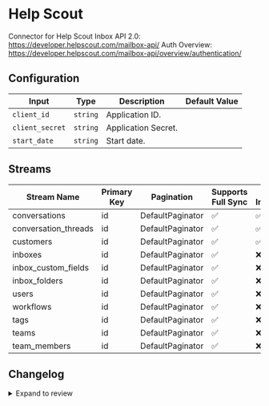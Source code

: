 # Help Scout
Connector for Help Scout Inbox API 2.0: https://developer.helpscout.com/mailbox-api/
Auth Overview: https://developer.helpscout.com/mailbox-api/overview/authentication/

## Configuration

| Input | Type | Description | Default Value |
|-------|------|-------------|---------------|
| `client_id` | `string` | Application ID.  |  |
| `client_secret` | `string` | Application Secret.  |  |
| `start_date` | `string` | Start date.  |  |

## Streams
| Stream Name | Primary Key | Pagination | Supports Full Sync | Supports Incremental |
|-------------|-------------|------------|---------------------|----------------------|
| conversations | id | DefaultPaginator | ✅ |  ✅  |
| conversation_threads | id | DefaultPaginator | ✅ |  ✅  |
| customers | id | DefaultPaginator | ✅ |  ✅  |
| inboxes | id | DefaultPaginator | ✅ |  ❌  |
| inbox_custom_fields | id | DefaultPaginator | ✅ |  ❌  |
| inbox_folders | id | DefaultPaginator | ✅ |  ❌  |
| users | id | DefaultPaginator | ✅ |  ❌  |
| workflows | id | DefaultPaginator | ✅ |  ❌  |
| tags | id | DefaultPaginator | ✅ |  ❌  |
| teams | id | DefaultPaginator | ✅ |  ❌  |
| team_members | id | DefaultPaginator | ✅ |  ❌  |

## Changelog

<details>
  <summary>Expand to review</summary>

| Version          | Date              | Pull Request                                         | Subject        |
|------------------|-------------------|------------------------------------------------------|----------------|
| 0.0.6 | 2025-03-01 | [54798](https://github.com/airbytehq/airbyte/pull/54798) | Update dependencies |
| 0.0.5 | 2025-02-22 | [54330](https://github.com/airbytehq/airbyte/pull/54330) | Update dependencies |
| 0.0.4 | 2025-02-15 | [53833](https://github.com/airbytehq/airbyte/pull/53833) | Update dependencies |
| 0.0.3 | 2025-02-08 | [53281](https://github.com/airbytehq/airbyte/pull/53281) | Update dependencies |
| 0.0.2 | 2025-02-01 | [52784](https://github.com/airbytehq/airbyte/pull/52784) | Update dependencies |
| 0.0.1 | 2025-01-28 | [52614](https://github.com/airbytehq/airbyte/pull/52614) | Initial release by [@pabloescoder](https://github.com/pabloescoder) via Connector Builder |

</details>
